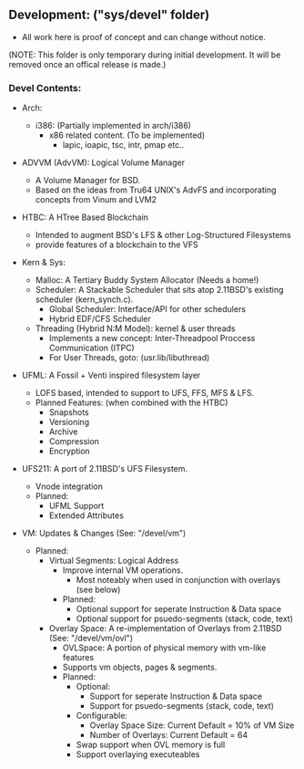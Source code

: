 ## Development: ("sys/devel" folder)
- All work here is proof of concept and can change without notice.

(NOTE: This folder is only temporary during initial development. It will be removed once
an offical release is made.)

### Devel Contents:
- Arch:
	- i386: (Partially implemented in arch/i386)
		- x86 related content. (To be implemented)
			- lapic, ioapic, tsc, intr, pmap etc..
			
- ADVVM (AdvVM): Logical Volume Manager
	- A Volume Manager for BSD.
	- Based on the ideas from Tru64 UNIX's AdvFS and incorporating concepts from Vinum and LVM2
				
- HTBC: A HTree Based Blockchain
	- Intended to augment BSD's LFS & other Log-Structured Filesystems 
	- provide features of a blockchain to the VFS

- Kern & Sys:
	- Malloc: A Tertiary Buddy System Allocator (Needs a home!)
	- Scheduler: A Stackable Scheduler that sits atop 2.11BSD's existing scheduler (kern_synch.c).
		- Global Scheduler: Interface/API for other schedulers
		- Hybrid EDF/CFS Scheduler
	- Threading (Hybrid N:M Model): kernel & user threads
		- Implements a new concept: Inter-Threadpool Proccess Communication (ITPC)
		- For User Threads, goto: (usr.lib/libuthread)

- UFML: A Fossil + Venti inspired filesystem layer 
	- LOFS based, intended to support to UFS, FFS, MFS & LFS.
  	- Planned Features: (when combined with the HTBC)
  		- Snapshots
  		- Versioning
  		- Archive
  		- Compression
  		- Encryption

- UFS211: A port of 2.11BSD's UFS Filesystem.
	- Vnode integration
	- Planned:
		- UFML Support
		- Extended Attributes

- VM: Updates & Changes (See: "/devel/vm")
	- Planned:
		- Virtual Segments: Logical Address
			- Improve internal VM operations.
				- Most noteably when used in conjunction with overlays (see below)
			- Planned:
				- Optional support for seperate Instruction & Data space
				- Optional support for psuedo-segments (stack, code, text)
		- Overlay Space: A re-implementation of Overlays from 2.11BSD (See: "/devel/vm/ovl")
			- OVLSpace: A portion of physical memory with vm-like features 
			- Supports vm objects, pages & segments.
			- Planned:
				- Optional:
					- Support for seperate Instruction & Data space
					- Support for psuedo-segments (stack, code, text)
				- Configurable:
					- Overlay Space Size: Current Default = 10% of VM Size
					- Number of Overlays: Current Default = 64
				- Swap support when OVL memory is full
				- Support overlaying executeables